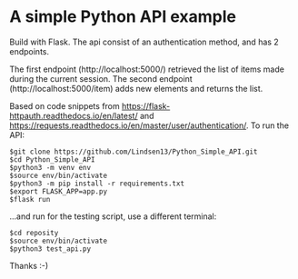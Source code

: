 # A simple Python API example

Build with Flask. The api consist of an authentication method, and has 2 endpoints. 

The first endpoint (http://localhost:5000/) retrieved the list of items made during the current session. The second endpoint (http://localhost:5000/item) adds new elements and returns the list.

Based on code snippets from  https://flask-httpauth.readthedocs.io/en/latest/ and https://requests.readthedocs.io/en/master/user/authentication/. To run the API:

```console
$git clone https://github.com/Lindsen13/Python_Simple_API.git
$cd Python_Simple_API
$python3 -m venv env
$source env/bin/activate
$python3 -m pip install -r requirements.txt
$export FLASK_APP=app.py
$flask run
```

...and run for the testing script, use a different terminal:

```console
$cd reposity
$source env/bin/activate
$python3 test_api.py
```

Thanks :-)
